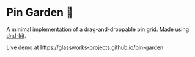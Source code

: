 # Pin Garden 🌱

A minimal implementation of a drag-and-droppable pin grid. Made using [dnd-kit](https://dndkit.com/).

Live demo at https://glassworks-projects.github.io/pin-garden
